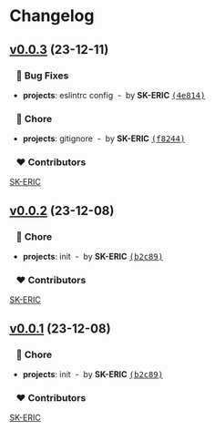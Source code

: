 # Changelog


## [v0.0.3](https://github.com/SK-ERIC/layout-adaptor/compare/v0.0.2...v0.0.3) (23-12-11)

### &nbsp;&nbsp;&nbsp;🐞 Bug Fixes

- **projects**: eslintrc config &nbsp;-&nbsp; by **SK-ERIC** [<samp>(4e814)</samp>](https://github.com/SK-ERIC/layout-adaptor/commit/4e81488)

### &nbsp;&nbsp;&nbsp;🏡 Chore

- **projects**: gitignore &nbsp;-&nbsp; by **SK-ERIC** [<samp>(f8244)</samp>](https://github.com/SK-ERIC/layout-adaptor/commit/f8244c7)

### &nbsp;&nbsp;&nbsp;❤️ Contributors


[SK-ERIC](mailto:graceful.sk0@gmail.com)

## [v0.0.2](https://github.com/SK-ERIC/layout-adaptor/compare/...v0.0.2) (23-12-08)

### &nbsp;&nbsp;&nbsp;🏡 Chore

- **projects**: init &nbsp;-&nbsp; by **SK-ERIC** [<samp>(b2c89)</samp>](https://github.com/SK-ERIC/layout-adaptor/commit/b2c89f3)

### &nbsp;&nbsp;&nbsp;❤️ Contributors


[SK-ERIC](mailto:graceful.sk0@gmail.com)

## [v0.0.1](https://github.com/SK-ERIC/layout-adaptor/compare/...v0.0.1) (23-12-08)

### &nbsp;&nbsp;&nbsp;🏡 Chore

- **projects**: init &nbsp;-&nbsp; by **SK-ERIC** [<samp>(b2c89)</samp>](https://github.com/SK-ERIC/layout-adaptor/commit/b2c89f3)

### &nbsp;&nbsp;&nbsp;❤️ Contributors


[SK-ERIC](mailto:graceful.sk0@gmail.com)

